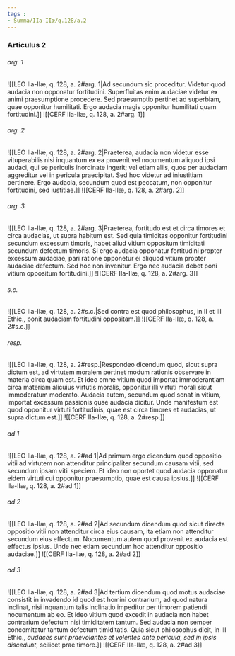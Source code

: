 ```yaml
---
tags : 
- Summa/IIa-IIæ/q.128/a.2
---
```


### Articulus 2

###### arg. 1
![[LEO IIa-IIæ, q. 128, a. 2#arg. 1|Ad secundum sic proceditur. Videtur quod audacia non opponatur fortitudini. Superfluitas enim audaciae videtur ex animi praesumptione procedere. Sed praesumptio pertinet ad superbiam, quae opponitur humilitati. Ergo audacia magis opponitur humilitati quam fortitudini.]]
![[CERF IIa-IIæ, q. 128, a. 2#arg. 1]]

###### arg. 2
![[LEO IIa-IIæ, q. 128, a. 2#arg. 2|Praeterea, audacia non videtur esse vituperabilis nisi inquantum ex ea provenit vel nocumentum aliquod ipsi audaci, qui se periculis inordinate ingerit; vel etiam aliis, quos per audaciam aggreditur vel in pericula praecipitat. Sed hoc videtur ad iniustitiam pertinere. Ergo audacia, secundum quod est peccatum, non opponitur fortitudini, sed iustitiae.]]
![[CERF IIa-IIæ, q. 128, a. 2#arg. 2]]

###### arg. 3
![[LEO IIa-IIæ, q. 128, a. 2#arg. 3|Praeterea, fortitudo est et circa timores et circa audacias, ut supra habitum est. Sed quia timiditas opponitur fortitudini secundum excessum timoris, habet aliud vitium oppositum timiditati secundum defectum timoris. Si ergo audacia opponatur fortitudini propter excessum audaciae, pari ratione opponetur ei aliquod vitium propter audaciae defectum. Sed hoc non invenitur. Ergo nec audacia debet poni vitium oppositum fortitudini.]]
![[CERF IIa-IIæ, q. 128, a. 2#arg. 3]]

###### s.c.
![[LEO IIa-IIæ, q. 128, a. 2#s.c.|Sed contra est quod philosophus, in II et III Ethic., ponit audaciam fortitudini oppositam.]]
![[CERF IIa-IIæ, q. 128, a. 2#s.c.]]

###### resp.
![[LEO IIa-IIæ, q. 128, a. 2#resp.|Respondeo dicendum quod, sicut supra dictum est, ad virtutem moralem pertinet modum rationis observare in materia circa quam est. Et ideo omne vitium quod importat immoderantiam circa materiam alicuius virtutis moralis, opponitur illi virtuti morali sicut immoderatum moderato. Audacia autem, secundum quod sonat in vitium, importat excessum passionis quae audacia dicitur. Unde manifestum est quod opponitur virtuti fortitudinis, quae est circa timores et audacias, ut supra dictum est.]]
![[CERF IIa-IIæ, q. 128, a. 2#resp.]]

###### ad 1
![[LEO IIa-IIæ, q. 128, a. 2#ad 1|Ad primum ergo dicendum quod oppositio vitii ad virtutem non attenditur principaliter secundum causam vitii, sed secundum ipsam vitii speciem. Et ideo non oportet quod audacia opponatur eidem virtuti cui opponitur praesumptio, quae est causa ipsius.]]
![[CERF IIa-IIæ, q. 128, a. 2#ad 1]]

###### ad 2
![[LEO IIa-IIæ, q. 128, a. 2#ad 2|Ad secundum dicendum quod sicut directa oppositio vitii non attenditur circa eius causam, ita etiam non attenditur secundum eius effectum. Nocumentum autem quod provenit ex audacia est effectus ipsius. Unde nec etiam secundum hoc attenditur oppositio audaciae.]]
![[CERF IIa-IIæ, q. 128, a. 2#ad 2]]

###### ad 3
![[LEO IIa-IIæ, q. 128, a. 2#ad 3|Ad tertium dicendum quod motus audaciae consistit in invadendo id quod est homini contrarium, ad quod natura inclinat, nisi inquantum talis inclinatio impeditur per timorem patiendi nocumentum ab eo. Et ideo vitium quod excedit in audacia non habet contrarium defectum nisi timiditatem tantum. Sed audacia non semper concomitatur tantum defectum timiditatis. Quia sicut philosophus dicit, in III Ethic., *audaces sunt praevolantes et volentes ante pericula, sed in ipsis discedunt*, scilicet prae timore.]]
![[CERF IIa-IIæ, q. 128, a. 2#ad 3]]


